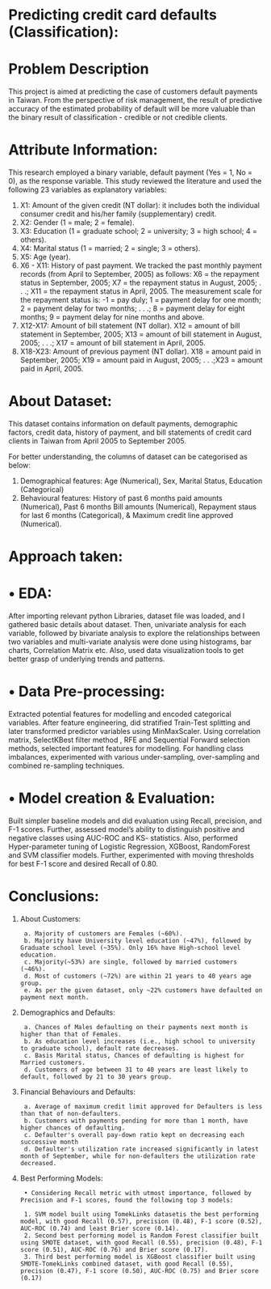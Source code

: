 # Predicting credit card defaults (Classification):

# Problem Description
This project is aimed at predicting the case of customers default payments in Taiwan. 
From the perspective of risk management, the result of predictive accuracy of the estimated probability of default will be more valuable than the binary result of classification - credible or not credible clients. 

# Attribute Information:

This research employed a binary variable, default payment (Yes = 1, No = 0), as the response variable. This study reviewed the literature and used the following 23 variables as explanatory variables:

1. X1: Amount of the given credit (NT dollar): it includes both the individual consumer credit and his/her family (supplementary) credit.
2. X2: Gender (1 = male; 2 = female).
3. X3: Education (1 = graduate school; 2 = university; 3 = high school; 4 = others).
4. X4: Marital status (1 = married; 2 = single; 3 = others).
5. X5: Age (year).
6. X6 - X11: History of past payment. We tracked the past monthly payment records (from April to September, 2005) as follows: X6 = the repayment status in September, 2005; X7 = the repayment status in August, 2005; . . .;
        X11 = the repayment status in April, 2005. The measurement scale for the repayment status is: -1 = pay duly; 1 = payment delay for one month; 2 = payment delay for two months; . . .; 8 = payment delay for eight months; 9 = payment delay for nine months and above.
7. X12-X17: Amount of bill statement (NT dollar). X12 = amount of bill statement in September, 2005; 
        X13 = amount of bill statement in August, 2005; . . .; X17 = amount of bill statement in April, 2005.
8. X18-X23: Amount of previous payment (NT dollar). X18 = amount paid in September, 2005; 
        X19 = amount paid in August, 2005; . . .;X23 = amount paid in April, 2005.

# About Dataset: 
This dataset contains information on default payments, demographic factors, credit data, history of payment, and bill statements of credit card clients in Taiwan from April 2005 to September 2005. 

For better understanding, the columns of dataset can be categorised as below:
1. Demographical features: Age (Numerical), Sex, Marital Status, Education (Categorical)
2. Behavioural features: History of past 6 months paid amounts (Numerical), Past 6 months Bill amounts (Numerical), 
                      Repayment staus for last 6 months (Categorical), & Maximum credit line approved (Numerical).

# Approach taken:
# • EDA: 
After importing relevant python Libraries, dataset file was loaded,
and I gathered basic details about dataset. Then, univariate analysis for each variable, followed by bivariate analysis to explore the relationships between two variables and multi-variate analysis were done using histograms, bar charts, Correlation Matrix etc. Also, used data visualization tools to get better grasp of underlying trends and patterns.
# • Data Pre-processing: 
Extracted potential features for modelling and encoded categorical variables. After feature engineering, did stratified Train-Test splitting and later transformed predictor variables using MinMaxScaler. Using correlation matrix, SelectKBest filter method , RFE and Sequential Forward selection methods, selected important features for modelling. For handling class imbalances, experimented with various under-sampling, over-sampling and combined re-sampling techniques.
# • Model creation & Evaluation: 
Built simpler baseline models and did evaluation using Recall, precision, and F-1 scores. Further, assessed model’s ability to distinguish positive and negative classes using AUC-ROC and KS- statistics. Also, performed Hyper-parameter tuning of Logistic Regression, XGBoost, RandomForest and SVM classifier models. Further, experimented with moving thresholds for best F-1 score and desired Recall of 0.80.

# Conclusions:
 
1. About Customers:

        a. Majority of customers are Females (~60%).
        b. Majority have University level education (~47%), followed by Graduate school level (~35%). Only 16% have High-school level education. 
        c. Majority(~53%) are single, followed by married customers (~46%). 
        d. Most of customers (~72%) are within 21 years to 40 years age group. 
        e. As per the given dataset, only ~22% customers have defaulted on payment next month.
2. Demographics and Defaults:

        a. Chances of Males defaulting on their payments next month is higher than that of Females.
        b. As education level increases (i.e., high school to university to graduate school), default rate decreases.
        c. Basis Marital status, Chances of defaulting is highest for Married customers.
        d. Customers of age between 31 to 40 years are least likely to default, followed by 21 to 30 years group.
3. Financial Behaviours and Defaults:

        a. Average of maximum credit limit approved for Defaulters is less than that of non-defaulters.
        b. Customers with payments pending for more than 1 month, have higher chances of defaulting.
        c. Defaulter's overall pay-down ratio kept on decreasing each successive month
        d. Defaulter's utilization rate increased significantly in latest month of September, while for non-defaulters the utilization rate decreased.
4. Best Performing Models:

        • Considering Recall metric with utmost importance, followed by Precision and F-1 scores, found the following top 3 models:

        1. SVM model built using TomekLinks datasetis the best performing model, with good Recall (0.57), precision (0.48), F-1 score (0.52), AUC-ROC (0.74) and least Brier score (0.14).
        2. Second best performing model is Random Forest classifier built using SMOTE dataset, with good Recall (0.55), precision (0.48), F-1 score (0.51), AUC-ROC (0.76) and Brier score (0.17).
        3. Third best performing model is XGBoost classifier built using SMOTE-TomekLinks combined dataset, with good Recall (0.55), precision (0.47), F-1 score (0.50), AUC-ROC (0.75) and Brier score (0.17)
